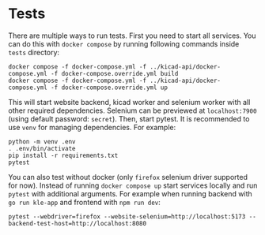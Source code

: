 # Tests

There are multiple ways to run tests. First you need to start all services.
You can do this with `docker compose` by running following commands inside `tests` directory:

```
docker compose -f docker-compose.yml -f ../kicad-api/docker-compose.yml -f docker-compose.override.yml build
docker compose -f docker-compose.yml -f ../kicad-api/docker-compose.yml -f docker-compose.override.yml up
```

This will start website backend, kicad worker and selenium worker with all other required dependencies.
Selenium can be previewed at `localhost:7900` (using default password: `secret`).
Then, start pytest. It is recommended to use `venv` for managing dependencies. For example:

```
python -m venv .env
. .env/bin/activate
pip install -r requirements.txt
pytest
```

You can also test without docker (only `firefox` selenium driver supported for now).
Instead of running `docker compose up` start services locally and run `pytest` with additional arguments.
For example when running backend with `go run kle-app` and frontend with `npm run dev`:

```
pytest --webdriver=firefox --website-selenium=http://localhost:5173 --backend-test-host=http://localhost:8080
```
